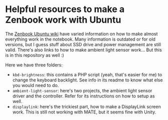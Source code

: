 Helpful resources to make a Zenbook work with Ubuntu
====================================================

The [Zenbook Ubuntu wiki](https://help.ubuntu.com/community/AsusZenbookPrime) have varied information
on how to make almost everything work in the notebook. Many information is outdated or for old versions,
but I guess stuff about SSD drive and power management are still valid. There's also links to how to make
ambient light sensor work... But this is in this repository as well :)

Here we have three folders:

* `kbd-brightness`: this contains a PHP script (yeah, that's easier for me) to change the keyboard backlight.
See info in its readme to know what else you would need to do.
* `ambient-light-sensor`: here's two projects, the ambient light sensor driver and the controller.
Refer for its instructions on how to setup as well.
* `displaylink`: here's the trickiest part, how to make a DisplayLink screen work. This is still not working
with MATE, but it seems fine with Unity.
